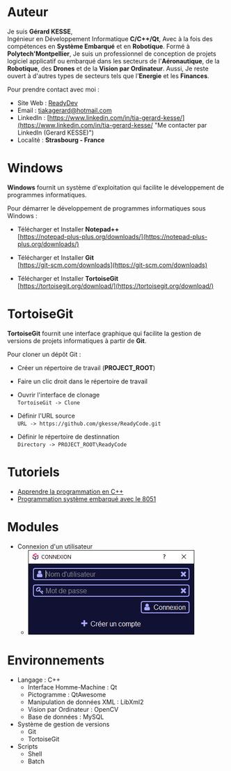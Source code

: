 # Auteur

Je suis **Gérard KESSE**,  
Ingénieur en Développement Informatique **C/C++/Qt**, Avec à la fois des compétences en **Système Embarqué** et en **Robotique**. Formé à **Polytech'Montpellier**, Je suis un professionnel de conception de projets logiciel applicatif ou embarqué dans les secteurs de l'**Aéronautique**, de la **Robotique**, des **Drones** et de la **Vision par Ordinateur**. Aussi, Je reste ouvert à d'autres types de secteurs tels que l'**Energie** et les **Finances**.

Pour prendre contact avec moi :

* Site Web : [ReadyDev](http://readydev.ovh "Accéder à mon site web (ReadyDev)")
* Email : [tiakagerard@hotmail.com](mailto:tiakagerard@hotmail.com?subject=Contact&body=Bonjour "Me contacter par email")
* LinkedIn : [https://www.linkedin.com/in/tia-gerard-kesse/](https://www.linkedin.com/in/tia-gerard-kesse/ "Me contacter par LinkedIn (Gerard KESSE)")
* Localité : **Strasbourg - France**

# Windows

**Windows** fournit un système d'exploitation qui facilite le développement de programmes informatiques.

Pour démarrer le développement de programmes informatiques sous Windows :

* Télécharger et Installer **Notepad++**  
[https://notepad-plus-plus.org/downloads/](https://notepad-plus-plus.org/downloads/)  
  
* Télécharger et Installer **Git**  
[https://git-scm.com/downloads](https://git-scm.com/downloads)  
  
* Télécharger et Installer **TortoiseGit**  
[https://tortoisegit.org/download/](https://tortoisegit.org/download/)  

# TortoiseGit

**TortoiseGit** fournit une interface graphique qui facilite la gestion de versions de projets informatiques à partir de **Git**.

Pour cloner un dépôt Git :

* Créer un répertoire de travail (**PROJECT_ROOT**)
* Faire un clic droit dans le répertoire de travail

* Ouvrir l'interface de clonage  
`TortoiseGit -> Clone`

* Définir l'URL source  
`URL -> https://github.com/gkesse/ReadyCode.git`

* Définir le répertoire de destinnation  
`Directory -> PROJECT_ROOT\ReadyCode`

# Tutoriels
* [Apprendre la programmation en C++](https://readydev.ovh/Tutoriels/Software_Development/Cpp/ "Apprendre la programmation en C++")  
* [Programmation système embarqué avec le 8051](https://readydev.ovh/Tutoriels/Embedded_System/8051/ "Programmation système embarqué avec le 8051")  

# Modules
*	Connexion d'un utilisateur
	*	![alt login.png](https://raw.githubusercontent.com/gkesse/ReadyCode/main/img/login.png "Connexion d'un utilisateur")

# Environnements
* 	Langage : C++
	*	Interface Homme-Machine : Qt
	* 	Pictogramme : QtAwesome
	*	Manipulation de données XML : LibXml2
	*	Vision par Ordinateur : OpenCV
	*	Base de données : MySQL
*	Système de gestion de versions
	*	Git
	*	TortoiseGit
*	Scripts
	*	Shell
	*	Batch

